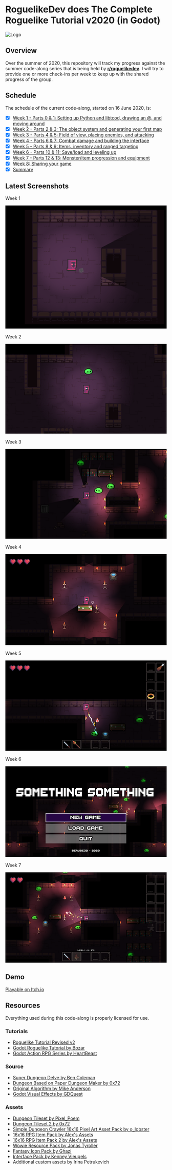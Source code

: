 # RoguelikeDev does The Complete Roguelike Tutorial v2020 (in Godot)

![Logo](https://i.imgur.com/sgsO37A.png)

## Overview

Over the summer of 2020, this repository will track my progress against the summer code-along series that is being held by **[r/roguelikedev](https://old.reddit.com/r/roguelikedev)**.  I will try to provide one or more check-ins per week to keep up with the shared progress of the group.

## Schedule

The schedule of the current code-along, started on 16 June 2020, is:

- [x] [Week 1 - Parts 0 & 1: Setting up Python and libtcod, drawing an @, and moving around](https://old.reddit.com/r/roguelikedev/comments/ha1zty/so_it_begins_roguelikedev_does_the_complete/)
- [x] [Week 2 - Parts 2 & 3: The object system and generating your first map](https://old.reddit.com/r/roguelikedev/comments/he3lfo/roguelikedev_does_the_complete_roguelike_tutorial/)
- [x] [Week 3 - Parts 4 & 5: Field of view, placing enemies, and attacking](https://old.reddit.com/r/roguelikedev/comments/hif9df/roguelikedev_does_the_complete_roguelike_tutorial/)
- [x] [Week 4 - Parts 6 & 7: Combat damage and building the interface](https://old.reddit.com/r/roguelikedev/comments/hmn5tb/week_4_parts_6_7_combat_damage_and_building_the/)
- [x] [Week 5 - Parts 8 & 9: Items, inventory and ranged targeting](https://old.reddit.com/r/roguelikedev/comments/hqtl8e/roguelikedev_does_the_complete_roguelike_tutorial/)
- [x] [Week 6 - Parts 10 & 11: Save/load and leveling up](https://old.reddit.com/r/roguelikedev/comments/huzu88/roguelikedev_does_the_complete_roguelike_tutorial/)
- [x] [Week 7 - Parts 12 & 13: Monster/item progression and equipment](https://old.reddit.com/r/roguelikedev/comments/hz8ni9/roguelikedev_does_the_complete_roguelike_tutorial/)
- [x] [Week 8: Sharing your game](https://old.reddit.com/r/roguelikedev/comments/i3chaq/roguelikedev_does_the_complete_roguelike_tutorial/)
- [x] [Summary](https://old.reddit.com/r/roguelikedev/comments/i7nf15/roguelikedev_tutorial_tuesday_2020_a_summary/)

## Latest Screenshots

Week 1

![Week1](Images/week1.gif?raw=true)

Week 2

![Week2](Images/week2.png?raw=true)

Week 3

![Week3](Images/week3.png?raw=true)

Week 4

![Week4](Images/week4.png?raw=true)

Week 5

![Week5](Images/week5.png?raw=true)

Week 6

![Week6](Images/week6.png?raw=true)

Week 7

![Week7](Images/week7.png?raw=true)

## Demo

[Playable on Itch.io](https://berubejd.itch.io/roguelike)

## Resources

Everything used during this code-along is properly licensed for use.

### Tutorials

- [Roguelike Tutorial Revised v2](http://rogueliketutorials.com/tutorials/tcod/v2/)
- [Godot Roguelike Tutorial by Bozar](https://github.com/Bozar/GodotRoguelikeTutorial/wiki)
- [Godot Action RPG Series by HeartBeast](https://www.youtube.com/playlist?list=PL9FzW-m48fn2SlrW0KoLT4n5egNdX-W9a)

### Source

- [Super Dungeon Delve by Ben Coleman](https://github.com/benc-uk/super-dungeon-delve)
- [Dungeon Based on Paper Dungeon Maker by 0x72](https://0x72.itch.io/paperdungeonmaker)
- [Original Algorithm by Mike Anderson](http://www.roguebasin.com/index.php?title=Dungeon-Building_Algorithm)
- [Godot Visual Effects by GDQuest](https://github.com/GDQuest/godot-visual-effects)

### Assets

- [Dungeon Tileset by Pixel_Poem](https://pixel-poem.itch.io/dungeon-assetpuck)
- [Dungeon Tileset 2 by 0x72](https://0x72.itch.io/dungeontileset-ii)
- [Simple Dungeon Crawler 16x16 Pixel Art Asset Pack by o_lobster](https://o-lobster.itch.io/simple-dungeon-crawler-16x16-pixel-pack)
- [16x16 RPG Item Pack by Alex's Assets](https://alexs-assets.itch.io/16x16-rpg-item-pack)
- [16x16 RPG Item Pack 2 by Alex's Assets](https://alexs-assets.itch.io/16x16-rpg-item-pack-2)
- [Wowie Resource Pack by Jonas Tyroller](https://jonas-tyroller.itch.io/wowie-pack)
- [Fantasy Icon Pack by Ghazi](https://ghazi.itch.io/fantasy-icon-pack)
- [Interface Pack by Kenney Vleugels](https://www.kenney.nl)
- Additional custom assets by Irina Petrukevich
